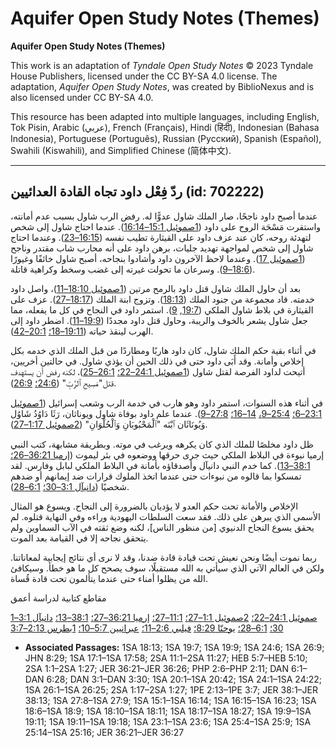 # Aquifer Open Study Notes (Themes)

**Aquifer Open Study Notes (Themes)**

This work is an adaptation of *Tyndale Open Study Notes* © 2023 Tyndale House Publishers, licensed under the CC BY\-SA 4\.0 license. The adaptation, *Aquifer Open Study Notes*, was created by BiblioNexus and is also licensed under CC BY\-SA 4\.0\.

This resource has been adapted into multiple languages, including English, Tok Pisin, Arabic (عربي), French (Français), Hindi (हिंदी), Indonesian (Bahasa Indonesia), Portuguese (Português), Russian (Русский), Spanish (Español), Swahili (Kiswahili), and Simplified Chinese (简体中文).



--------------------------------

## ردّ فِعْل داود تجاه القادة العدائيين (id: 702222)

عندما أصبح داود ناجحًا، صار الملك شاول عدوًّا له. رفض الرب شاول بسبب عدم أمانته، واستقرت مَسْحَة الروح على داود ([1صموئيل 15:1–16:14](https://ref.ly/1Sam15:1-1Sam16:14)). عندما احتاج شاول إلى شخص لتهدئة روحه، كان عند عزف داود على القيثارة تطيب نفسه ([16:15–23](https://ref.ly/1Sam16:15-1Sam16:23)). وعندما احتاج شاول إلى شخص لمواجهة تهديد جليات، برهن داود على أنه محارب شاب مقتدر وناجح ([1صموئيل 17](https://ref.ly/1Sam17:1-1Sam17:58)). وعندما لاحظ الآخرون داود وأشادوا بنجاحه، أصبح شاول خائفًا وغيورًا ([18:6–9](https://ref.ly/1Sam18:6-1Sam18:9)). وسرعان ما تحولت غيرته إلى غضب وسخط وكراهية قاتلة.

بعد أن حاول الملك شاول قتل داود بالرمح مرتين ([1صموئيل 18:10–11](https://ref.ly/1Sam18:10-1Sam18:11))، واصل داود خدمته. قاد مجموعة من جنود الملك ([18:13](https://ref.ly/1Sam18:13)). وتزوج ابنة الملك ([18:17–27](https://ref.ly/1Sam18:17-1Sam18:27)). عزف على القيثارة في بلاط شاول الملكي ([19:7](https://ref.ly/1Sam19:7), [9](https://ref.ly/1Sam19:9)). استمر داود في النجاح في كل ما يفعله، مما جعل شاول يشعر بالخوف والريبة، وحاول قتل داود مجددًا ([19:9–11](https://ref.ly/1Sam19:9-1Sam19:11)). اضطر داود إلى الهرب لينقذ حياته ([19:11–18؛](https://ref.ly/1Sam19:11-1Sam19:18) [20:1–42](https://ref.ly/1Sam20:1-1Sam20:42)).

في أثناء بقية حكم الملك شاول، كان داود هاربًا ومطاردًا من قبل الملك الذي خدمه بكل إخلاص وأمانة. وقد أَبَى داود حتى في ذلك الحين أن يؤذي شاول. في حالتين أخريين، أتيحت لداود الفرصة لقتل شاول ([1صموئيل 24:1–22؛](https://ref.ly/1Sam24:1-1Sam24:22) [26:1–25](https://ref.ly/1Sam26:1-1Sam26:25))، لكنه رفض أن يستهدف قتل"مَسِيحِ ٱلرَّبِّ" ([24:6؛](https://ref.ly/1Sam24:6) [26:9](https://ref.ly/1Sam26:9)).

في أثناء هذه السنوات، استمر داود وهو هارب في خدمة الرب وشعب إسرائيل ([1صموئيل 23:1–6؛](https://ref.ly/1Sam23:1-1Sam23:6) [25:4–9،](https://ref.ly/1Sam25:4-1Sam25:9) [14–16؛](https://ref.ly/1Sam25:14-1Sam25:16) [27:8–9](https://ref.ly/1Sam27:8-1Sam27:9)). عندما علم داود بوفاة شاول ويوناثان، رَثَا دَاوُدُ شَاوُل وَيُونَاثَان ٱبْنَه "ٱلْمَحْبُوبَانِ وَٱلْحُلْوَانِ" ([2صموئيل 1:17–27](https://ref.ly/2Sam1:17-2Sam1:27)). 

ظل داود مخلصًا للملك الذي كان يكرهه ويرغب في موته. وبطريقة مشابهة، كتب النبي إرميا نبوءة في البلاط الملكي حيث جرى حرقها ووضعوه في بئر ليموت ([إرميا 36:21–26؛](https://ref.ly/Jer36:21-Jer36:26) [38:1–13](https://ref.ly/Jer38:1-Jer38:13)). كما خدم النبي دانيآل وأصدقاؤه بأمانة في البلاط الملكي لبابل وفارس. لقد تمسكوا بما قالوه من نبوءات حتى عندما اتخذ الملوك قرارات ضد إيمانهم أو ضدهم شخصيًا ([دانيآل 3:1–30؛](https://ref.ly/Dan3:1-Dan3:30) [6:1–28](https://ref.ly/Dan6:1-Dan6:28)).

الإخلاص والأمانة تحت حكم العدو لا يؤديان بالضرورة إلى النجاح. ويسوع هو المثال الأسمى الذي يبرهن على ذلك. فقد سعت السلطات اليهودية وراءه وفي النهاية قتلوه. لم يحقق يسوع النجاح الدنيوي \[من منظور الناس]، لكنه وضع ثقته في الآب السماوين ولم يتحقق نجاحه إلا في القيامة بعد الموت.

ربما نموت أيضًا ونحن نعيش تحت قيادة قادة ضدنا، وقد لا نرى أي نتائج إيجابية لمعاناتنا. ولكن في العالم الآتي الذي سيأتي به الله مستقبلًا، سوف يصحح كل ما هو خطأ. وسيكافئ الله من يظلوا أمناء حتى عندما يتألمون تحت قادة قُساة.

مقاطع كتابية لدراسة أعمق

[1صموئيل 24:1–22؛](https://ref.ly/1Sam24:1-1Sam24:22) [2صموئيل 1:1–27؛](https://ref.ly/2Sam1:1-2Sam1:27) [11:1–27؛](https://ref.ly/2Sam11:1-2Sam11:27) [إرميا 36:21–27؛](https://ref.ly/Jer36:21-Jer36:27) [38:1–13؛](https://ref.ly/Jer38:1-Jer38:13) [دانيآل 3:1–30؛](https://ref.ly/Dan3:1-Dan3:30) [6:1–28؛](https://ref.ly/Dan6:1-Dan6:28) [يوحنّا 8:29؛](https://ref.ly/John8:29) [فيلبي 2:6–11؛](https://ref.ly/Phil2:6-Phil2:11) [عبرانيين 5:7–10؛](https://ref.ly/Heb5:7-Heb5:10) [1بطرس 2:13–3:7](https://ref.ly/1Pet2:13-1Pet3:7)

* **Associated Passages:** 1SA 18:13; 1SA 19:7; 1SA 19:9; 1SA 24:6; 1SA 26:9; JHN 8:29; 1SA 17:1–1SA 17:58; 2SA 11:1–2SA 11:27; HEB 5:7–HEB 5:10; 2SA 1:1–2SA 1:27; JER 36:21–JER 36:26; PHP 2:6–PHP 2:11; DAN 6:1–DAN 6:28; DAN 3:1–DAN 3:30; 1SA 20:1–1SA 20:42; 1SA 24:1–1SA 24:22; 1SA 26:1–1SA 26:25; 2SA 1:17–2SA 1:27; 1PE 2:13–1PE 3:7; JER 38:1–JER 38:13; 1SA 27:8–1SA 27:9; 1SA 15:1–1SA 16:14; 1SA 16:15–1SA 16:23; 1SA 18:6–1SA 18:9; 1SA 18:10–1SA 18:11; 1SA 18:17–1SA 18:27; 1SA 19:9–1SA 19:11; 1SA 19:11–1SA 19:18; 1SA 23:1–1SA 23:6; 1SA 25:4–1SA 25:9; 1SA 25:14–1SA 25:16; JER 36:21–JER 36:27

